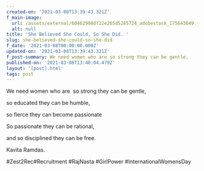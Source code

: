 ```yaml
---
created-on: '2021-03-08T13:39:43.321Z'
f_main-image:
  url: /assets/external/60462908df22e265d5285724_adobestock_175643049.jpeg
  alt: null
title: 'She Believed She Could, So She Did. '
slug: she-believed-she-could-so-she-did
f_date: '2021-03-08T00:00:00.000Z'
updated-on: '2021-03-08T13:39:43.321Z'
f_post-summary: We need women who are so strong they can be gentle,
published-on: '2021-03-08T13:40:04.479Z'
layout: '[post].html'
tags: post
---
```


We need women who are  so strong they can be gentle,

so educated they can be humble,

so fierce they can become passionate

So passionate they can be rational,

and so disciplined they can be free.

Kavita Ramdas.

#Zest2Rec#Recruitment #RajNasta #GirlPower #InternationalWomensDay

‍
